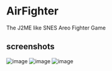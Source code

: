 # AirFighter
The J2ME like SNES Areo Fighter Game

## screenshots
![image](screenshots/sc1.png)
![image](screenshots/sc2.png)
![image](screenshots/sc3.png)